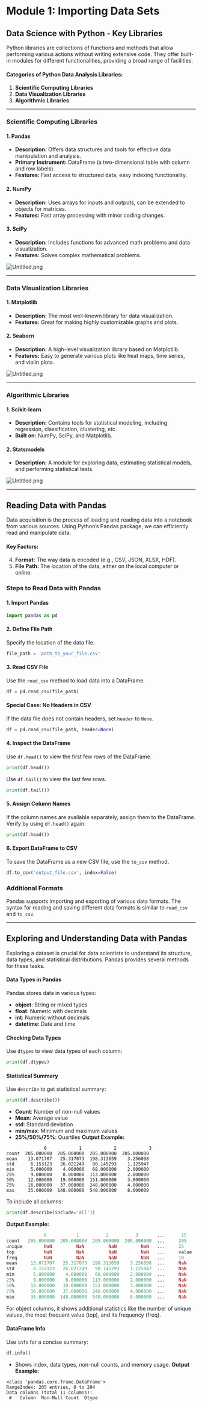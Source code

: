 

# Module 1: Importing Data Sets
## Data Science with Python - Key Libraries
Python libraries are collections of functions and methods that allow performing various actions without writing extensive code. They offer built-in modules for different functionalities, providing a broad range of facilities.
#### Categories of Python Data Analysis Libraries:
1. **Scientific Computing Libraries**
2. **Data Visualization Libraries**
3. **Algorithmic Libraries**

___
### Scientific Computing Libraries
#### 1. **Pandas**
- **Description:** Offers data structures and tools for effective data manipulation and analysis.
- **Primary Instrument:** DataFrame (a two-dimensional table with column and row labels).
- **Features:** Fast access to structured data, easy indexing functionality.
#### 2. **NumPy**
- **Description:** Uses arrays for inputs and outputs, can be extended to objects for matrices.
- **Features:** Fast array processing with minor coding changes.
#### 3. **SciPy**
- **Description:** Includes functions for advanced math problems and data visualization.
- **Features:** Solves complex mathematical problems.

![Untitled.png](https://prod-files-secure.s3.us-west-2.amazonaws.com/03e82b26-cccb-4906-bb56-adabcbdc0655/997ac361-58a8-4f04-bb0f-79fea4baa761/Untitled.png?X-Amz-Algorithm=AWS4-HMAC-SHA256&X-Amz-Content-Sha256=UNSIGNED-PAYLOAD&X-Amz-Credential=ASIAZI2LB466XZZ5VXZS%2F20250208%2Fus-west-2%2Fs3%2Faws4_request&X-Amz-Date=20250208T051318Z&X-Amz-Expires=3600&X-Amz-Security-Token=IQoJb3JpZ2luX2VjEGwaCXVzLXdlc3QtMiJGMEQCIBJj2gY0GNcGgY6OVklKR4cas9eW7StF4yRJl98ytPriAiATHX8sauZEPcUCoqeny4wo2C4H%2BbGkaBtPTigHiX6jkCqIBAiF%2F%2F%2F%2F%2F%2F%2F%2F%2F%2F8BEAAaDDYzNzQyMzE4MzgwNSIMvfpfyGQYwDfI5kngKtwD46F5tmR1JmzAeyLDqz3p11DczqVGHlLhLLCcFZq2u8rWA3JTYHE6GMihcBuzWRK5RMQ9rdWaDOltjnLCJsxq5nfFjq7EmQkf0muHMA2QmgTaLLipk86sE8zE4fqWiYNjRWcuujPiZlPnqm%2Bn4cw6MPMzK%2FlpS9nml6J9CZjyl%2BURPESKc4NE3g%2BwxhW5pU0xVq7ZOvVcAy1FeWO7EysNZVBNei2JiGsdZXXUPMbkHQDhA7D5jQtTUe8H7saIcO6lUazx7y54wjQ7uZ0v9o%2FgERMzFmwvtmWNVtnIdpzlGOqRHJPOL0gANLU3H3FFQx1tiqxZ6VXYrlYR6M70BUrbS34W6SAZgcpDil7OGuue9AnAFxzMaq9AIaG3nFFlKDxWJBWyjvdKuph6CEdNvuNOHIfwc3CWY6Vf%2B01sTF5oewVU26UjXv%2FNmSmoQ9Q%2FknekwXd8BzwVJ8R2a6WB4ddVWcvMJKW2%2BVFoY2r8if0209BUU7Z9dkU8CfBxaT%2FZcIg2EOBiamSzxP3bOk1rJHOsAN6C9wkobo2ipPuKAXv5i1nGcc%2BVvwR33WpvEL1XusRxPs40mdNZtuLXnKzjTcdHQ3dEM5GWJDxErrG5ibDgRFDXyv5Bg8H1qOhsaqcwjbObvQY6pgHDdP54zR17VqB4up8cgD%2FYocj%2Fz2INZePzPjihbaheth4LXl4QZRECSg7TvEsCVF1DrrL4NMWc1%2FJzdA5QOPXSHY3Q2u1fpzWMMSbHec2v2mmuKPG%2FOnMLRuGDAJJuTtwGqsR%2F1TcGJrOliSd5aQVxs%2FLPjL975L%2Fb%2BgX3RSnTRyAPXzVyTEnfycOZ64NGpdO%2F62HjsrUw3iyPRJ03XiOvC%2FRf0Ee4&X-Amz-Signature=58a22686e16f1ab0f9ff4dc32474d7c10347c23131f727430b63896cbd87f687&X-Amz-SignedHeaders=host&x-id=GetObject)
___
### Data Visualization Libraries
#### 1. **Matplotlib**
- **Description:** The most well-known library for data visualization.
- **Features:** Great for making highly customizable graphs and plots.
#### 2. **Seaborn**
- **Description:** A high-level visualization library based on Matplotlib.
- **Features:** Easy to generate various plots like heat maps, time series, and violin plots.

![Untitled.png](https://prod-files-secure.s3.us-west-2.amazonaws.com/03e82b26-cccb-4906-bb56-adabcbdc0655/733d1e42-5a53-4fd8-90c1-3d85254369a6/Untitled.png?X-Amz-Algorithm=AWS4-HMAC-SHA256&X-Amz-Content-Sha256=UNSIGNED-PAYLOAD&X-Amz-Credential=ASIAZI2LB4667BTAI22O%2F20250208%2Fus-west-2%2Fs3%2Faws4_request&X-Amz-Date=20250208T051317Z&X-Amz-Expires=3600&X-Amz-Security-Token=IQoJb3JpZ2luX2VjEGwaCXVzLXdlc3QtMiJHMEUCIQCnP9%2FGyvt5lmD%2BQpa4lcOh%2BUFxFCV9gdCJAEyXSnAAHgIgJJIDh6ilL%2F8tdnonXMUuay9i7NnSIvNwUPCZ%2Fy%2B0hzoqiAQIhf%2F%2F%2F%2F%2F%2F%2F%2F%2F%2FARAAGgw2Mzc0MjMxODM4MDUiDIJFbmgwGYaiHfVGOircA2I4mONyGKs6iQHCoF8gofEif0WjsIXzGTaCY4BI1MiZCeN71g8Gve5hirmQULwq296ON6NHxxA5NsHzA1%2BHoKSIpouuUFqQHK1Mkdbiv2TmAPhMbNL6UBHz0G0j1bWk9zqJCHEfS6BFBAYr08AC4x5FiNjM5%2BqdL0qHt6VcELqF4OfSttgT25c3KMidWifrSE30OU4eMl6bR1SYcAy07%2B81fS1QDGNKjh50zCH3UKtZCsotu%2BjQ5G%2FnNJHPmUjJpa0DCkCifzw8k4xZ1bwSIWCdNB2t2Yvx2sKl20o%2FtsaHDvcBcb3wYfZtY8AlABkJrUYRTQD%2BgoDH8dvhscg4OkJSvZgu0ndsYOX%2BB%2FJ2FiiKxWJB4%2BaxIhXII1mu5l4aPrVXrV3t%2Fx3KX9pqViDYlNew%2Fu4HIzzHEhRp8l15Zk3wYa2A5V88APwfG25Mza%2Bd%2F%2F%2BM%2Bvd1fBmOBW4itLMnFiHaulNaNpze5kJivoDHdAZI6oae4WYKEKehB4Koe4eNA77EVJE9y9y4bTEbpzFaG8scT3NnVOMX8Ds4VwcOr%2FxtqbCMAF1YVvsBeDv6qfWJDFUcDo0IaPhroDELK9StssqnEqpPh6k7tvenbaw65exQ%2BCsEA0MSvEPgUMnKMPGym70GOqUB9Uivm3uUgGd9A7PVS%2BKxkbpYsWrJDa2SlvBVdo1vm7oD%2F3XpUbFJ26YlLYcGJ%2BTtEYbz2bMXxodCmbWPlIHJCdMoXue4M7PFG0Put3IURUtxCzdZbfKmR5VLYMwzjqR44uqeRiWu%2BAKAXAzRNEpJOt28J%2FzgBUlcqStNb8F%2Bbryvnv0zbQsj6ZF5C3lIVOFCzAYBweWPvHQe5ND%2F%2FxnWXUwqUeVi&X-Amz-Signature=d955120f9179963fdb94d197a2bf43da6bb3b2ecd193268e2157b2cdf73b2387&X-Amz-SignedHeaders=host&x-id=GetObject)
___
### Algorithmic Libraries
#### 1. **Scikit-learn**
- **Description:** Contains tools for statistical modeling, including regression, classification, clustering, etc.
- **Built on:** NumPy, SciPy, and Matplotlib.
#### 2. **Statsmodels**
- **Description:** A module for exploring data, estimating statistical models, and performing statistical tests.

![Untitled.png](https://prod-files-secure.s3.us-west-2.amazonaws.com/03e82b26-cccb-4906-bb56-adabcbdc0655/c62885f5-417d-4179-834f-d68f8f2bdf39/Untitled.png?X-Amz-Algorithm=AWS4-HMAC-SHA256&X-Amz-Content-Sha256=UNSIGNED-PAYLOAD&X-Amz-Credential=ASIAZI2LB4667BTAI22O%2F20250208%2Fus-west-2%2Fs3%2Faws4_request&X-Amz-Date=20250208T051317Z&X-Amz-Expires=3600&X-Amz-Security-Token=IQoJb3JpZ2luX2VjEGwaCXVzLXdlc3QtMiJHMEUCIQCnP9%2FGyvt5lmD%2BQpa4lcOh%2BUFxFCV9gdCJAEyXSnAAHgIgJJIDh6ilL%2F8tdnonXMUuay9i7NnSIvNwUPCZ%2Fy%2B0hzoqiAQIhf%2F%2F%2F%2F%2F%2F%2F%2F%2F%2FARAAGgw2Mzc0MjMxODM4MDUiDIJFbmgwGYaiHfVGOircA2I4mONyGKs6iQHCoF8gofEif0WjsIXzGTaCY4BI1MiZCeN71g8Gve5hirmQULwq296ON6NHxxA5NsHzA1%2BHoKSIpouuUFqQHK1Mkdbiv2TmAPhMbNL6UBHz0G0j1bWk9zqJCHEfS6BFBAYr08AC4x5FiNjM5%2BqdL0qHt6VcELqF4OfSttgT25c3KMidWifrSE30OU4eMl6bR1SYcAy07%2B81fS1QDGNKjh50zCH3UKtZCsotu%2BjQ5G%2FnNJHPmUjJpa0DCkCifzw8k4xZ1bwSIWCdNB2t2Yvx2sKl20o%2FtsaHDvcBcb3wYfZtY8AlABkJrUYRTQD%2BgoDH8dvhscg4OkJSvZgu0ndsYOX%2BB%2FJ2FiiKxWJB4%2BaxIhXII1mu5l4aPrVXrV3t%2Fx3KX9pqViDYlNew%2Fu4HIzzHEhRp8l15Zk3wYa2A5V88APwfG25Mza%2Bd%2F%2F%2BM%2Bvd1fBmOBW4itLMnFiHaulNaNpze5kJivoDHdAZI6oae4WYKEKehB4Koe4eNA77EVJE9y9y4bTEbpzFaG8scT3NnVOMX8Ds4VwcOr%2FxtqbCMAF1YVvsBeDv6qfWJDFUcDo0IaPhroDELK9StssqnEqpPh6k7tvenbaw65exQ%2BCsEA0MSvEPgUMnKMPGym70GOqUB9Uivm3uUgGd9A7PVS%2BKxkbpYsWrJDa2SlvBVdo1vm7oD%2F3XpUbFJ26YlLYcGJ%2BTtEYbz2bMXxodCmbWPlIHJCdMoXue4M7PFG0Put3IURUtxCzdZbfKmR5VLYMwzjqR44uqeRiWu%2BAKAXAzRNEpJOt28J%2FzgBUlcqStNb8F%2Bbryvnv0zbQsj6ZF5C3lIVOFCzAYBweWPvHQe5ND%2F%2FxnWXUwqUeVi&X-Amz-Signature=6a838801891205696dab6ddd1510bc612f024cc2683435c570aad47809070254&X-Amz-SignedHeaders=host&x-id=GetObject)
___
## Reading Data with Pandas
Data acquisition is the process of loading and reading data into a notebook from various sources. Using Python’s Pandas package, we can efficiently read and manipulate data.
#### Key Factors:
4. **Format:** The way data is encoded (e.g., CSV, JSON, XLSX, HDF).
5. **File Path:** The location of the data, either on the local computer or online.
### Steps to Read Data with Pandas
#### 1. **Import Pandas**
```python
import pandas as pd
```
#### 2. **Define File Path**
Specify the location of the data file.
```python
file_path = 'path_to_your_file.csv'
```
#### 3. **Read CSV File**
Use the `read_csv` method to load data into a DataFrame.
```python
df = pd.read_csv(file_path)
```
#### Special Case: No Headers in CSV
If the data file does not contain headers, set `header` to `None`.
```python
df = pd.read_csv(file_path, header=None)
```
#### 4. **Inspect the DataFrame**
Use `df.head()` to view the first few rows of the DataFrame.
```python
print(df.head())
```
Use `df.tail()` to view the last few rows.
```python
print(df.tail())
```
#### 5. **Assign Column Names**
If the column names are available separately, assign them to the DataFrame.
Verify by using `df.head()` again.
```python
print(df.head())
```
#### 6. **Export DataFrame to CSV**
To save the DataFrame as a new CSV file, use the `to_csv` method.
```python
df.to_csv('output_file.csv', index=False)
```
### Additional Formats
Pandas supports importing and exporting of various data formats. The syntax for reading and saving different data formats is similar to `read_csv` and `to_csv`.
___
## Exploring and Understanding Data with Pandas
Exploring a dataset is crucial for data scientists to understand its structure, data types, and statistical distributions. Pandas provides several methods for these tasks.
#### Data Types in Pandas
Pandas stores data in various types:
- **object**: String or mixed types
- **float**: Numeric with decimals
- **int**: Numeric without decimals
- **datetime**: Date and time
#### Checking Data Types
Use `dtypes` to view data types of each column:
```python
print(df.dtypes)
```
#### Statistical Summary
Use `describe` to get statistical summary:
```python
print(df.describe())
```
- **Count**: Number of non-null values
- **Mean**: Average value
- **std**: Standard deviation
- **min/max**: Minimum and maximum values
- **25%/50%/75%**: Quartiles
**Output Example:**
```plain text
              0            1            2            3
count  205.000000  205.000000  205.000000  205.000000
mean    13.071707   25.317073  198.313659    3.256098
std      6.153123   26.021249   90.145293    1.125947
min      5.000000    4.000000   68.000000    2.000000
25%      9.000000    8.000000  113.000000    2.000000
50%     12.000000   19.000000  151.000000    3.000000
75%     16.000000   37.000000  248.000000    4.000000
max     35.000000  148.000000  540.000000    8.000000
```
To include all columns:
```python
print(df.describe(include='all'))
```
**Output Example:**
```r
              0           1          2          3       ...      25       26       27
count   205.000000  205.000000  205.000000  205.000000  ...     205      205      205
unique        NaN         NaN         NaN         NaN   ...     25       25       25
top           NaN         NaN         NaN         NaN   ...     value    value    value
freq          NaN         NaN         NaN         NaN   ...     10       10       10
mean     13.071707   25.317073  198.313659    3.256098  ...     NaN      NaN      NaN
std       6.153123   26.021249   90.145293    1.125947  ...     NaN      NaN      NaN
min       5.000000    4.000000   68.000000    2.000000  ...     NaN      NaN      NaN
25%       9.000000    8.000000  113.000000    2.000000  ...     NaN      NaN      NaN
50%      12.000000   19.000000  151.000000    3.000000  ...     NaN      NaN      NaN
75%      16.000000   37.000000  248.000000    4.000000  ...     NaN      NaN      NaN
max      35.000000  148.000000  540.000000    8.000000  ...     NaN      NaN      NaN
```
For object columns, it shows additional statistics like the number of unique values, the most frequent value (top), and its frequency (freq).
#### DataFrame Info
Use `info` for a concise summary:
```python
df.info()
```
- Shows index, data types, non-null counts, and memory usage.
**Output Example:**
```less
<class 'pandas.core.frame.DataFrame'>
RangeIndex: 205 entries, 0 to 204
Data columns (total 11 columns):
 #   Column  Non-Null Count  Dtype
